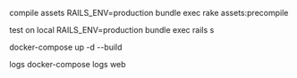 compile assets
RAILS_ENV=production bundle exec rake assets:precompile

test on local
RAILS_ENV=production bundle exec rails s

docker-compose up -d --build

logs
docker-compose logs web
